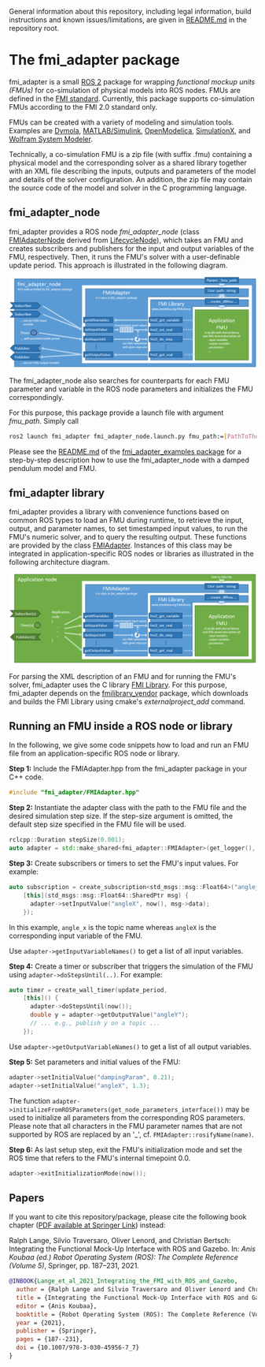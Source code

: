 General information about this repository, including legal information, build instructions and known issues/limitations, are given in [README.md](../README.md) in the repository root.


# The fmi_adapter package

fmi_adapter is a small [ROS 2](http://www.ros.org/) package for wrapping *functional mockup units (FMUs)* for co-simulation of physical models into ROS nodes. FMUs are defined in the [FMI standard](http://fmi-standard.org/). Currently, this package supports co-simulation FMUs according to the FMI 2.0 standard only.

FMUs can be created with a variety of modeling and simulation tools. Examples are [Dymola](http://www.3ds.com/products-services/catia/products/dymola), [MATLAB/Simulink](https://www.mathworks.com/products/simulink.html), [OpenModelica](https://www.openmodelica.org/), [SimulationX](https://www.simulationx.de/), and [Wolfram System Modeler](http://www.wolfram.com/system-modeler/).

Technically, a co-simulation FMU is a zip file (with suffix .fmu) containing a physical model and the corresponding solver as a shared library together with an XML file describing the inputs, outputs and parameters of the model and details of the solver configuration. An addition, the zip file may contain the source code of the model and solver in the C programming language.


## fmi_adapter_node

fmi_adapter provides a ROS node *fmi_adapter_node* (class [FMIAdapterNode](include/fmi_adapter/FMIAdapterNode.hpp) derived from [LifecycleNode](https://github.com/ros2/rclcpp/blob/master/rclcpp_lifecycle/include/rclcpp_lifecycle/lifecycle_node.hpp)), which takes an FMU and creates subscribers and publishers for the input and output variables of the FMU, respectively. Then, it runs the FMU's solver with a user-definable update period. This approach is illustrated in the following diagram.

![fmi_adapter in application node](doc/high-level_architecture_with_fmi_adapter_node.png)

The fmi_adapter_node also searches for counterparts for each FMU parameter and variable in the ROS node parameters and initializes the FMU correspondingly.

For this purpose, this package provide a launch file with argument *fmu\_path*. Simply call

```Bash
ros2 launch fmi_adapter fmi_adapter_node.launch.py fmu_path:=[PathToTheFMUFile]
```

Please see the [README.md](../fmi_adapter_examples/README.md) of the [fmi_adapter_examples package](../fmi_adapter_examples/) for a step-by-step description how to use the fmi_adapter_node with a damped pendulum model and FMU.


## fmi_adapter library

fmi_adapter provides a library with convenience functions based on common ROS types to load an FMU during runtime, to retrieve the input, output, and parameter names, to set timestamped input values, to run the FMU's numeric solver, and to query the resulting output. These functions are provided by the class [FMIAdapter](include/fmi_adapter/FMIAdapter.hpp). Instances of this class may be integrated in application-specific ROS nodes or libraries as illustrated in the following architecture diagram.

![fmi_adapter in application node](doc/high-level_architecture_with_application_node.png)

For parsing the XML description of an FMU and for running the FMU's solver, fmi_adapter uses the C library [FMI Library](http://www.jmodelica.org/FMILibrary). For this purpose, fmi_adapter depends on the [fmilibrary\_vendor](https://github.com/boschresearch/fmilibrary_vendor) package, which downloads and builds the FMI Library using cmake's *externalproject\_add* command.


## Running an FMU inside a ROS node or library

In the following, we give some code snippets how to load and run an FMU file from an application-specific ROS node or library.

**Step 1:** Include the FMIAdapter.hpp from the fmi_adapter package in your C++ code.

```C++
#include "fmi_adapter/FMIAdapter.hpp"
```

**Step 2:** Instantiate the adapter class with the path to the FMU file and the desired simulation step size. If the step-size argument is omitted, the default step size specified in the FMU file will be used.

```C++
rclcpp::Duration stepSize(0.001);
auto adapter = std::make_shared<fmi_adapter::FMIAdapter>(get_logger(), fmuPath, stepSize);
```

**Step 3:** Create subscribers or timers to set the FMU's input values. For example:

```C++
auto subscription = create_subscription<std_msgs::msg::Float64>("angle_x", 1000, 
    [this](std_msgs::msg::Float64::SharedPtr msg) {
      adapter->setInputValue("angleX", now(), msg->data);
    });
```

In this example, `angle_x` is the topic name whereas `angleX` is the corresponding input variable of the FMU.

Use `adapter->getInputVariableNames()` to get a list of all input variables.

**Step 4:** Create a timer or subscriber that triggers the simulation of the FMU using `adapter->doStepsUntil(..)`. For example:

```C++
auto timer = create_wall_timer(update_period,
    [this]() {
      adapter->doStepsUntil(now());
      double y = adapter->getOutputValue("angleY");
      // ... e.g., publish y on a topic ...
    });
```

Use `adapter->getOutputVariableNames()` to get a list of all output variables.

**Step 5:** Set parameters and initial values of the FMU:

```C++
adapter->setInitialValue("dampingParam", 0.21);
adapter->setInitialValue("angleX", 1.3);
```

The function `adapter->initializeFromROSParameters(get_node_parameters_interface())` may be used to initialize all parameters from the corresponding ROS parameters. Please note that all characters in the FMU parameter names that are not supported by ROS are replaced by an '\_', cf. `FMIAdapter::rosifyName(name)`.

**Step 6:** As last setup step, exit the FMU's initialization mode and set the ROS time that refers to the FMU's internal timepoint 0.0.

```C++
adapter->exitInitializationMode(now());
```


## Papers

If you want to cite this repository/package, please cite the following book chapter ([PDF available at Springer Link](https://doi.org/10.1007/978-3-030-45956-7_7)) instead:

Ralph Lange, Silvio Traversaro, Oliver Lenord, and Christian Bertsch: Integrating the Functional Mock-Up Interface with ROS and Gazebo. In: _Anis Koubaa (ed.) Robot Operating System (ROS): The Complete Reference (Volume 5)_, Springer, pp. 187–231, 2021.

```bibtex
@INBOOK{Lange_et_al_2021_Integrating_the_FMI_with_ROS_and_Gazebo,
  author = {Ralph Lange and Silvio Traversaro and Oliver Lenord and Christian Bertsch},
  title = {Integrating the Functional Mock-Up Interface with ROS and Gazebo},
  editor = {Anis Koubaa},
  booktitle = {Robot Operating System (ROS): The Complete Reference (Volume 5)},
  year = {2021},
  publisher = {Springer},
  pages = {187--231},
  doi = {10.1007/978-3-030-45956-7_7}
}
```
